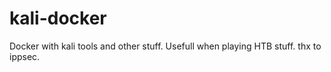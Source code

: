 # kali-docker
Docker with kali tools and other stuff. Usefull when playing HTB stuff. thx to ippsec.
